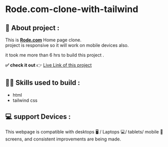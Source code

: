 # Rode.com-clone-with-tailwind

## 📌 About  project :
This is **[Rode.com](https://rode.com/en)** Home page clone.  
project is responsive so it will work on mobile devices also.

it took me more than 6 hrs to build this project .<br />

**✅ check it out**  👉  [Live Link of this project](https://rode-clone-with-tailwind.netlify.app/)


## 👨‍💻 Skills used to build :
- html
- tailwind css


## 💻 support Devices :
This webpage is compatible with desktops 🖥️ / Laptops 💻/ tablets/ mobile 📱screens, and consistent improvements are being made.




